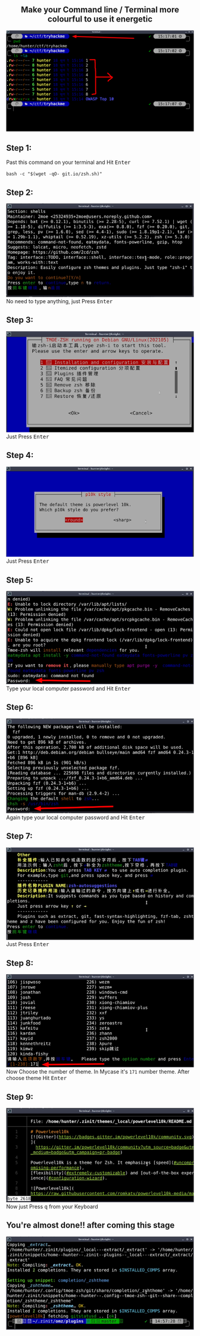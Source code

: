 <h2 align="center">Make your Command line / Terminal more colourful to use it energetic</h2>

![Step 1](images/show.png)

## Step 1:
Past this command on your terminal and Hit <kbd>Enter</kbd>

    bash -c "$(wget -qO- git.io/zsh.sh)"

## Step 2:
![Step 2](images/2.png)<br/>
No need to type anything, just Press <kbd>Enter</kbd>

## Step 3:
![Step 3](images/3.png)<br/>
Just Press <kbd>Enter</kbd>

## Step 4:
![Step 4](images/4.png)<br/>
Just Press <kbd>Enter</kbd>

## Step 5:
![Step 5](images/5.png)<br/>
Type your local computer password and Hit <kbd>Enter</kbd>

## Step 6:
![Step 6](images/6.png)<br/>
Again type your local computer password and Hit <kbd>Enter</kbd>

## Step 7:
![Step 7](images/7.png)<br/>
Just Press <kbd>Enter</kbd>

## Step 8:
![Step 8](images/8.png)<br/>
Now Choose the number of theme. In Mycase it's `171` number theme. After choose theme Hit <kbd>Enter</kbd>

## Step 9:
![Step 9](images/9.png)<br/>
Now just Press <kbd>q</kbd> from your Keyboard

## You're almost done!! after coming this stage
![Step 10](images/10.png)<br/>